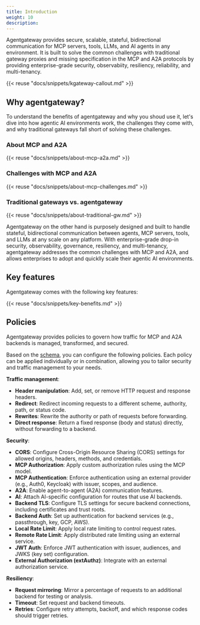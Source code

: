 ```yaml
---
title: Introduction
weight: 10 
description:
---
```


Agentgateway provides secure, scalable, stateful, bidirectional communication for MCP servers, tools, LLMs, and AI agents in any environment. It is built to solve the common challenges with traditional gateway proxies and missing specification in the MCP and A2A protocols by providing enterprise-grade security, observabiity, resiliency, reliability, and multi-tenancy.

{{< reuse "docs/snippets/kgateway-callout.md" >}}

## Why agentgateway?

To understand the benefits of agentgateway and why you shoud use it, let's dive into how agentic AI environments work, the challenges they come with, and why traditional gateways fall short of solving these challenges. 

### About MCP and A2A 

{{< reuse "docs/snippets/about-mcp-a2a.md" >}}

### Challenges with MCP and A2A

{{< reuse "docs/snippets/about-mcp-challenges.md" >}}

### Traditional gateways vs. agentgateway

{{< reuse "docs/snippets/about-traditional-gw.md" >}}

Agentgateway on the other hand is purposely designed and built to handle stateful, bidirectional communication between agents, MCP servers, tools, and LLMs at any scale on any platform. With enterprise-grade drop-in security, observability, governance, resiliency, and multi-tenancy, agentgateway addresses the common challenges with MCP and A2A, and allows enterprises to adopt and quicklly scale their agentic AI environments. 

## Key features

Agentgateway comes with the following key features: 

{{< reuse "docs/snippets/key-benefits.md" >}}

## Policies

Agentgateway provides policies to govern how traffic for MCP and A2A backends is managed, transformed, and secured. 

Based on the [schema](https://github.com/agentgateway/agentgateway/blob/main/schema/local.json), you can configure the following policies. Each policy can be applied individually or in combination, allowing you to tailor security and traffic management to your needs.

**Traffic management**: 
* **Header manipulation**: Add, set, or remove HTTP request and response headers.
* **Redirect**: Redirect incoming requests to a different scheme, authority, path, or status code.
* **Rewrites**: Rewrite the authority or path of requests before forwarding.
* **Direct response**: Return a fixed response (body and status) directly, without forwarding to a backend.

**Security**: 
* **CORS**: Configure Cross-Origin Resource Sharing (CORS) settings for allowed origins, headers, methods, and credentials.
* **MCP Authorization**: Apply custom authorization rules using the MCP model.
* **MCP Authentication**: Enforce authentication using an external provider (e.g., Auth0, Keycloak) with issuer, scopes, and audience.
* **A2A**: Enable agent-to-agent (A2A) communication features.
* **AI**: Attach AI-specific configuration for routes that use AI backends.
* **Backend TLS**: Configure TLS settings for secure backend connections, including certificates and trust roots.
* **Backend Auth**: Set up authentication for backend services (e.g., passthrough, key, GCP, AWS).
* **Local Rate Limit**: Apply local rate limiting to control request rates.
* **Remote Rate Limit**: Apply distributed rate limiting using an external service.
* **JWT Auth**: Enforce JWT authentication with issuer, audiences, and JWKS (key set) configuration.
* **External Authorization (extAuthz)**: Integrate with an external authorization service.

**Resiliency**: 
* **Request mirroring**: Mirror a percentage of requests to an additional backend for testing or analysis.
* **Timeout**: Set request and backend timeouts.
* **Retries**: Configure retry attempts, backoff, and which response codes should trigger retries.